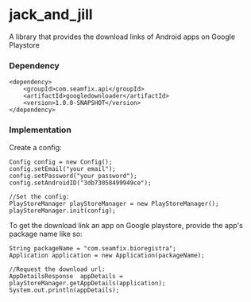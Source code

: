 # jack_and_jill
A library that provides the download links of Android apps on Google Playstore

### Dependency
```
<dependency>
    <groupId>com.seamfix.api</groupId>
    <artifactId>googledownloader</artifactId>
    <version>1.0.0-SNAPSHOT</version>
</dependency>
```
### Implementation

Create a config:

```
Config config = new Config();
config.setEmail("your email");
config.setPassword("your password");
config.setAndroidID("3db73058499949ce");

//Set the config:
PlayStoreManager playStoreManager = new PlayStoreManager();
playStoreManager.init(config);
```

To get the download link an app on Google playstore, provide the app's package name like so:
```
String packageName = "com.seamfix.bioregistra";
Application application = new Application(packageName);

//Request the download url:
AppDetailsResponse  appDetails = playStoreManager.getAppDetails(application);
System.out.println(appDetails);
```
